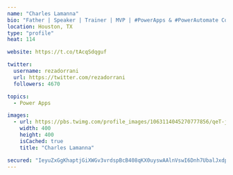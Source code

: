 ```yaml
---
name: "Charles Lamanna"
bio: "Father | Speaker | Trainer | MVP | #PowerApps & #PowerAutomate Community Super User | YouTuber Right-pointing triangle http://youtube.com/c/rezadorrani | Learn - Share - Clockwise rightwards and leftwards open circle arrows"
location: Houston, TX
type: "profile"
heat: 114

website: https://t.co/tAcqSdqguf

twitter:
  username: rezadorrani
  url: https://twitter.com/rezadorrani
  followers: 4670

topics:
  - Power Apps

images:
  - url: https://pbs.twimg.com/profile_images/1063114045270777856/qeT-jpWr_400x400.jpg
    width: 400
    height: 400
    isCached: true
    title: "Charles Lamanna"

secured: "IeyuZxGgKhaptjGiXWGv3vrdspBcB408qKX0uyswAAlnVswI6Dnh7UbalJxdpq9mvJ2+6rEdWM9SNUh8gPPNBdqtiftkcahDXZ0zGU9HvUFdJH3oQAkWVXSzGpVh84T9sVM41aDb44avg7SOstUNtLkkVziKTi02l+1KV9b45eKLqdFpkcExfQgGAe+dfsO3UR4iOjYF4iwgZIy4qWS8YP+UNsAA90vvUiOQuv6iUmOP/XyYXoNgPu455PVaVrYUujEjac/cStCTOx8k4pB07jkvja6ZC2n7rOohb9Saox1Hijy8MfSXcLdLiC8DbH4T4J787Gbb7JDCIuc+ZHRBsxm1yIyHwEVi6VD6kSZMJQdpDdrRCP+9sEGT3XBrH+qmUg7CHoJT+ylDHil+z5cQfjlnoAJzB84bYGtA3+zCs9s=;GLEHeml3J3gzr57o4AU2JQ=="
---
```


